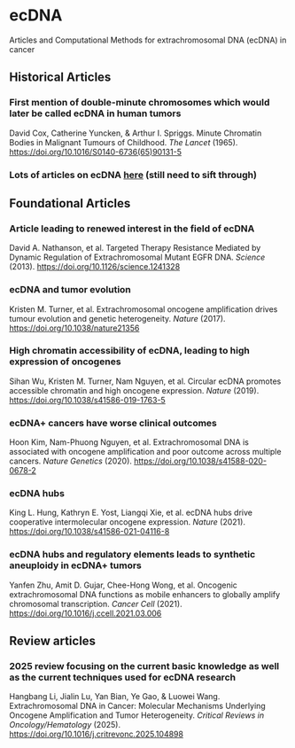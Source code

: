 # ecDNA
Articles and Computational Methods for extrachromosomal DNA (ecDNA) in cancer

## Historical Articles

### First mention of double-minute chromosomes which would later be called ecDNA in human tumors
David Cox, Catherine Yuncken, & Arthur I. Spriggs. Minute Chromatin Bodies in Malignant Tumours of Childhood. _The Lancet_ (1965). https://doi.org/10.1016/S0140-6736(65)90131-5

### Lots of articles on ecDNA [here](https://wahl.salk.edu/wp-content/uploads/sites/15/2017/07/WahlCVJuly2017.pdf) (still need to sift through)

## Foundational Articles

### Article leading to renewed interest in the field of ecDNA
David A. Nathanson, et al. Targeted Therapy Resistance Mediated by Dynamic Regulation of Extrachromosomal Mutant EGFR DNA. _Science_ (2013). https://doi.org/10.1126/science.1241328

### ecDNA and tumor evolution
Kristen M. Turner, et al. Extrachromosomal oncogene amplification drives tumour evolution and genetic heterogeneity. _Nature_ (2017). https://doi.org/10.1038/nature21356

### High chromatin accessibility of ecDNA, leading to high expression of oncogenes
Sihan Wu, Kristen M. Turner, Nam Nguyen, et al. Circular ecDNA promotes accessible chromatin and high oncogene expression. _Nature_ (2019). https://doi.org/10.1038/s41586-019-1763-5

### ecDNA+ cancers have worse clinical outcomes
Hoon Kim, Nam-Phuong Nguyen, et al. Extrachromosomal DNA is associated with oncogene amplification and poor outcome across multiple cancers. _Nature Genetics_ (2020). https://doi.org/10.1038/s41588-020-0678-2

### ecDNA hubs
King L. Hung, Kathryn E. Yost, Liangqi Xie, et al. ecDNA hubs drive cooperative intermolecular oncogene expression. _Nature_ (2021). https://doi.org/10.1038/s41586-021-04116-8

### ecDNA hubs and regulatory elements leads to synthetic aneuploidy in ecDNA+ tumors
Yanfen Zhu, Amit D. Gujar, Chee-Hong Wong, et al. Oncogenic extrachromosomal DNA functions as mobile enhancers to globally amplify chromosomal transcription. _Cancer Cell_ (2021). https://doi.org/10.1016/j.ccell.2021.03.006

## Review articles

### 2025 review focusing on the current basic knowledge as well as the current techniques used for ecDNA research
Hangbang Li, Jialin Lu, Yan Bian, Ye Gao, & Luowei Wang. Extrachromosomal DNA in Cancer: Molecular Mechanisms Underlying Oncogene Amplification and Tumor Heterogeneity. _Critical Reviews in Oncology/Hematology_ (2025). https://doi.org/10.1016/j.critrevonc.2025.104898
